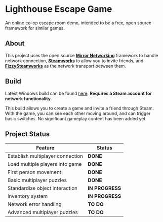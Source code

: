 # Lighthouse Escape Game
An online co-op escape room demo, intended to be a free, open source framework for similar games.

## About

This project uses the open source [**Mirror Networking**](https://mirror-networking.com/) framework to handle network connection, [**Steamworks**](https://partner.steamgames.com/) to allow you to invite friends, and [**FizzySteamworks**](https://github.com/Chykary/FizzySteamworks) as the network transport between them.

## Build

Latest Windows build can be found [here](https://github.com/Stephen-Muehlenberg/Lighthouse-Escape-Game/blob/master/Latest%20Build/Lighthouse%20Escape%20Room%20v0.2.0.7z). **Requires a Steam account for network functionality.**

This build allows you to create a game and invite a friend through Steam. With the game, you can see each other moving around, and can trigger basic switches. No significant gameplay content has been added yet.

## Project Status
|Feature|Status|
|-|-|
|Establish multiplayer connection|**DONE**|
|Load multiple players into game|**DONE**|
|First person movement|**DONE**|
|Basic multiplayer puzzles|**DONE**|
|Standardize object interaction|**IN PROGRESS**|
|Inventory system|**IN PROGRESS**|
|Network error handling|**TO DO**|
|Advanced multiplayer puzzles|**TO DO**|
